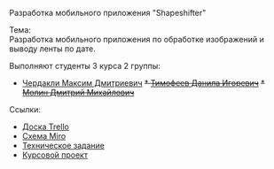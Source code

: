 Разработка мобильного приложения "Shapeshifter"

Тема:<br/>
Разработка мобильного приложения по обработке изображений и выводу ленты по дате.

Выполняют студенты 3 курса 2 группы:
* [Чердакли Максим Дмитриевич](https://github.com/maximcherd)
~~* [Тимофеев Данила Игоревич](https://github.com/BigBoobsLover)~~
~~* [Молин Дмитрий Михайлович](https://github.com/ItsMeEnuma)~~

Ссылки:
* [Доска Trello](https://trello.com/b/pED5NU3S/%D0%BF%D1%80%D0%B8%D0%BB%D0%BE%D0%B6%D0%B5%D0%BD%D0%B8%D0%B5-shapeshifter)
* [Схема Miro](https://miro.com/app/board/uXjVODn7J1s=/?invite_link_id=966092150171)
* [Техническое задание](https://github.com/maximcherd/TP-2-1/blob/main/Documents/Tekhnicheskoe_zadanie.pdf)
* [Курсовой проект](https://github.com/maximcherd/TP-2-1/blob/main/Documents/Kursovoy_proekt.pdf)
